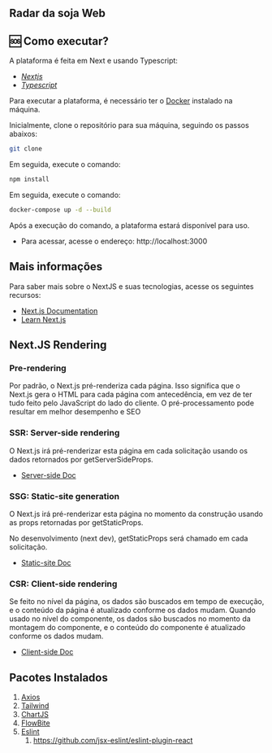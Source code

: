 ## Radar da soja Web



## 🆘 **Como executar?**
A plataforma é feita em Next e usando Typescript:
- *[Nextjs](<https://nextjs.org/>)*
- *[Typescript](<https://www.typescriptlang.org/>)*

Para executar a plataforma, é necessário ter o [Docker](<https://www.docker.com/>) instalado na máquina. <br>

Inicialmente, clone o repositório para sua máquina, seguindo os passos abaixos:
```bash
git clone
```
Em seguida, execute o comando:
```bash
npm install
```
Em seguida, execute o comando:
```bash
docker-compose up -d --build
```

Após a execução do comando, a plataforma estará disponível para uso. <br>
- Para acessar, acesse o endereço: http://localhost:3000

## **Mais informações**

Para saber mais sobre o NextJS e suas tecnologias, acesse os seguintes recursos:

- [Next.js Documentation](https://nextjs.org/docs) 
- [Learn Next.js](https://nextjs.org/learn) 

## **Next.JS Rendering**

### **Pre-rendering**

Por padrão, o Next.js pré-renderiza cada página. Isso significa que o Next.js gera o HTML para cada página com antecedência, em vez de ter tudo feito pelo JavaScript do lado do cliente. O pré-processamento pode resultar em melhor desempenho e SEO

### **SSR: Server-side rendering**

O Next.js irá pré-renderizar esta página em cada solicitação usando os dados retornados por getServerSideProps.

- [Server-side Doc](https://nextjs.org/docs/basic-features/data-fetching/get-server-side-props)

### **SSG: Static-site generation**

O Next.js irá pré-renderizar esta página no momento da construção usando as props retornadas por getStaticProps.

No desenvolvimento (next dev), getStaticProps será chamado em cada solicitação.

- [Static-site Doc](https://nextjs.org/docs/basic-features/data-fetching/get-static-props)

### **CSR: Client-side rendering**

Se feito no nível da página, os dados são buscados em tempo de execução, e o conteúdo da página é atualizado conforme os dados mudam. Quando usado no nível do componente, os dados são buscados no momento da montagem do componente, e o conteúdo do componente é atualizado conforme os dados mudam.

- [Client-side Doc](https://nextjs.org/docs/basic-features/data-fetching/client-side)
## **Pacotes Instalados**

1. [Axios](https://github.com/axios/axios)
3. [Tailwind](https://tailwindcss.com/)
4. [ChartJS](https://www.chartjs.org/)
5. [FlowBite](https://flowbite.com/)
6. [Eslint](https://eslint.org/)
   1. https://github.com/jsx-eslint/eslint-plugin-react